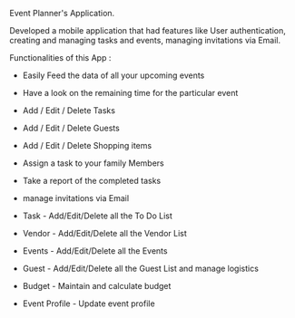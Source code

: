 Event Planner's Application.

Developed a mobile application that had features like User authentication, creating and managing tasks and events, managing invitations via Email.

Functionalities of this App :
- Easily Feed the data of all your upcoming events 
- Have a look on the remaining time for the particular event
- Add / Edit / Delete Tasks
- Add / Edit / Delete Guests

- Add / Edit / Delete Shopping items
- Assign a task to your family Members
- Take a report of the completed tasks
- manage invitations via Email

- Task - Add/Edit/Delete all the To Do List
- Vendor - Add/Edit/Delete all the Vendor List
- Events - Add/Edit/Delete all the Events 
- Guest - Add/Edit/Delete all the Guest List and manage logistics
- Budget - Maintain and calculate budget
- Event Profile - Update event profile
